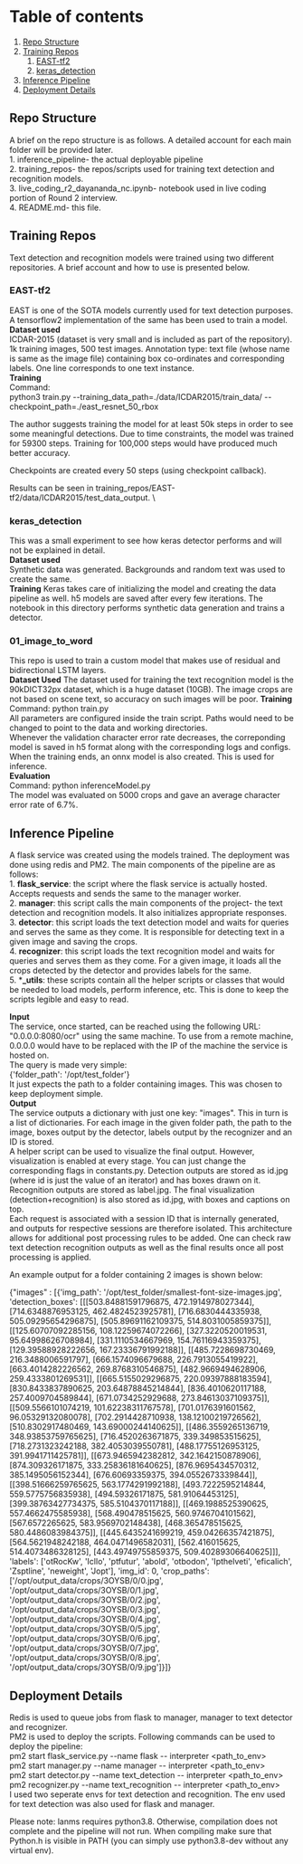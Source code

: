 # Table of contents
1. [Repo Structure](#folder_structure)
2. [Training Repos](#training_repos)
    1. [EAST-tf2](#easttf2)
    2. [keras_detection](#kerasdetection)
3. [Inference Pipeline](#inf_pip)
4. [Deployment Details](#dep_det)

## Repo Structure <a name="folder_structure"></a>
A brief on the repo structure is as follows. A detailed account for each main folder will be provided later.  
    1. inference_pipeline- the actual deployable pipeline \
    2. training_repos- the repos/scripts used for training text detection and recognition models. \
    3. live_coding_r2_dayananda_nc.ipynb- notebook used in live coding portion of Round 2 interview. \
    4. README.md- this file.

## Training Repos <a name="training_repos"></a>
Text detection and recognition models were trained using two different repositories. A brief account and how to use is presented below. 
### EAST-tf2 <a name="easttf2"></a>
EAST is one of the SOTA models currently used for text detection purposes. A tensorflow2 implementation of the same has been used to train a model. 
**Dataset used**  
ICDAR-2015 (dataset is very small and is included as part of the repository). \
1k training images, 500 test images.
Annotation type: text file (whose name is same as the image file) containing box co-ordinates and corresponding labels. One line corresponds to one text instance. \
**Training** \
Command: \
python3 train.py --training_data_path=./data/ICDAR2015/train_data/ --checkpoint_path=./east_resnet_50_rbox

The author suggests training the model for at least 50k steps in order to see some meaningful detections. Due to time constraints, the model was trained for 59300 steps. Training for 100,000 steps would have produced much better accuracy. 

Checkpoints are created every 50 steps (using checkpoint callback).

Results can be seen in training_repos/EAST-tf2/data/ICDAR2015/test_data_output. \

### keras_detection <a name="kerasdetection"></a>
This was a small experiment to see how keras detector performs and will not be explained in detail. \
**Dataset used**   
Synthetic data was generated. Backgrounds and random text was used to create the same.  
**Training**
Keras takes care of initializing the model and creating the data pipeline as well. h5 models are saved after every few iterations. The notebook in this directory performs synthetic data generation and trains a detector. 

### 01_image_to_word
This repo is used to train a custom model that makes use of residual and bidirectional LSTM layers.  
**Dataset Used**
The dataset used for training the text recognition model is the 90kDICT32px dataset, which is a huge dataset (10GB). The image crops are not based on scene text, so accuracy on such images will be poor. 
**Training**
Command: python train.py  
All parameters are configured inside the train script. Paths would need to be changed to point to the data and working directories.  
Whenever the validation character error rate decreases, the correponding model is saved in h5 format along with the corresponding logs and configs.  
When the training ends, an onnx model is also created. This is used for inference.   
**Evaluation**  
Command: python inferenceModel.py  
The model was evaluated on 5000 crops and gave an average character error rate of 6.7%.  

## Inference Pipeline <a name="inf_pip"></a>
A flask service was created using the models trained. The deployment was done using redis and PM2. The main components of the pipeline are as follows:    
    1. **flask_service**: the script where the flask service is actually hosted. Accepts requests and sends the same to the manager worker.  
    2. **manager**: this script calls the main components of the project- the text detection and recognition models. It also initializes appropriate responses.  
    3. **detector**: this script loads the text detection model and waits for queries and serves the same as they come. It is responsible for detecting text in a given image and saving the crops.  
    4. **recognizer**: this script loads the text recognition model and waits for queries and serves them as they come. For a given image, it loads all the crops detected by the detector and provides labels for the same.  
    5. ***_utils**: these scripts contain all the helper scripts or classes that would be needed to load models, perform inference, etc. This is done to keep the scripts legible and easy to read.  

**Input**  
The service, once started, can be reached using the following URL: "0.0.0.0:8080/ocr" using the same machine. To use from a remote machine, 0.0.0.0 would have to be replaced with the IP of the machine the service is hosted on.  
The query is made very simple:  
{'folder_path': '/opt/test_folder'}  
It just expects the path to a folder containing images. This was chosen to keep deployment simple.  
**Output**  
The service outputs a dictionary with just one key: "images". This in turn is a list of dictionaries. For each image in the given folder path, the path to the image, boxes output by the detector, labels output by the recognizer and an ID is stored.  
A helper script can be used to visualize the final output. However, visualization is enabled at every stage. You can just change the corresponding flags in constants.py. Detection outputs are stored as id.jpg (where id is just the value of an iterator) and has boxes drawn on it. Recognition outputs are stored as label.jpg. The final visualization (detection+recognition) is also stored as id.jpg, with boxes and captions on top.  
Each request is associated with a session ID that is internally generated, and outputs for respective sessions are therefore isolated. This architecture allows for additional post processing rules to be added. One can check raw text detection recognition outputs as well as the final results once all post processing is applied. 

An example output for a folder containing 2 images is shown below:

{"images" : [{'img_path': '/opt/test_folder/smallest-font-size-images.jpg', 'detection_boxes': [[[503.84881591796875, 472.1914978027344], [714.6348876953125, 462.4824523925781], [716.6830444335938, 505.09295654296875], [505.89691162109375, 514.8031005859375]], [[125.60707092285156, 108.12259674072266], [327.3220520019531, 95.64998626708984], [331.1110534667969, 154.76116943359375], [129.39588928222656, 167.23336791992188]], [[485.7228698730469, 216.3488006591797], [666.1574096679688, 226.7913055419922], [663.4014282226562, 269.8768310546875], [482.9669494628906, 259.4333801269531]], [[665.5155029296875, 220.09397888183594], [830.8433837890625, 203.64878845214844], [836.4010620117188, 257.4009704589844], [671.0734252929688, 273.84613037109375]], [[509.5566101074219, 101.62238311767578], [701.0176391601562, 96.05329132080078], [702.2914428710938, 138.12100219726562], [510.8302917480469, 143.69000244140625]], [[486.3559265136719, 348.93853759765625], [716.4520263671875, 339.349853515625], [718.2731323242188, 382.4053039550781], [488.17755126953125, 391.9941711425781]], [[673.9465942382812, 342.1642150878906], [874.309326171875, 333.25836181640625], [876.9695434570312, 385.1495056152344], [676.60693359375, 394.0552673339844]], [[398.51666259765625, 563.1774291992188], [493.7222595214844, 559.5775756835938], [494.59326171875, 581.91064453125], [399.38763427734375, 585.5104370117188]], [[469.1988525390625, 557.4662475585938], [568.490478515625, 560.9746704101562], [567.6572265625, 583.9569702148438], [468.365478515625, 580.4486083984375]], [[445.6435241699219, 459.04266357421875], [564.5621948242188, 464.0471496582031], [562.416015625, 514.4073486328125], [443.49749755859375, 509.40289306640625]]], 'labels': ['otRocKw', 'Icllo', 'ptfutur', 'abold', 'otbodon', 'Ipthelveti', 'eficalich', 'Zsptline', 'neweight', 'Jopt'], 'img_id': 0, 'crop_paths': ['/opt/output_data/crops/3OYSB/0/0.jpg', '/opt/output_data/crops/3OYSB/0/1.jpg', '/opt/output_data/crops/3OYSB/0/2.jpg', '/opt/output_data/crops/3OYSB/0/3.jpg', '/opt/output_data/crops/3OYSB/0/4.jpg', '/opt/output_data/crops/3OYSB/0/5.jpg', '/opt/output_data/crops/3OYSB/0/6.jpg', '/opt/output_data/crops/3OYSB/0/7.jpg', '/opt/output_data/crops/3OYSB/0/8.jpg', '/opt/output_data/crops/3OYSB/0/9.jpg']}]}

## Deployment Details <a name="dep_det"></a>
Redis is used to queue jobs from flask to manager, manager to text detector and recognizer.  
PM2 is used to deploy the scripts. Following commands can be used to deploy the pipeline:  
pm2 start flask_service.py --name flask -- interpreter <path_to_env>  
pm2 start manager.py --name manager -- interpreter <path_to_env>   
pm2 start detector.py --name text_detection -- interpreter <path_to_env>   
pm2 recognizer.py --name text_recognition -- interpreter <path_to_env>    
I used two seperate envs for text detection and recognition. The env used for text detection was also used for flask and manager.  

Please note: lanms requires python3.8. Otherwise, compilation does not complete and the pipeline will not run. When compiling make sure that Python.h is visible in PATH (you can simply use python3.8-dev without any virtual env). 